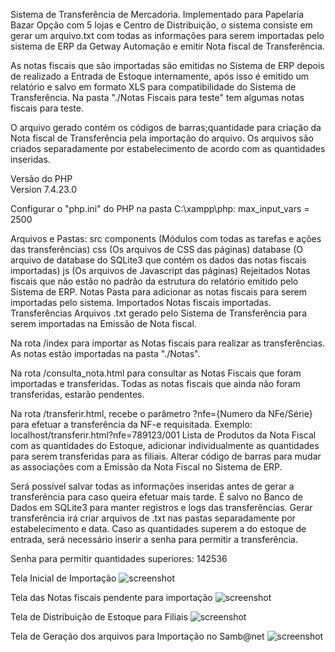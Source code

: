 Sistema de Transferência de Mercadoria.
Implementado para Papelaria Bazar Opção com 5 lojas e Centro de Distribuição, o sistema consiste em gerar um arquivo.txt com todas as informações para serem importadas pelo sistema de ERP da Getway Automação e emitir Nota fiscal de Transferência.

As notas fiscais que são importadas são emitidas no Sistema de ERP depois de realizado a Entrada de Estoque internamente, após isso é emitido um relatório e salvo em formato XLS para compatibilidade do Sistema de Transferência.
Na pasta "./Notas Fiscais para teste" tem algumas notas fiscais para teste.

O arquivo gerado contém os códigos de barras;quantidade para criação da Nota fiscal de Transferência pela importação do arquivo.
Os arquivos são criados separadamente por estabelecimento de acordo com as quantidades inseridas.

Versão do PHP</br>
    Version 7.4.23.0

Configurar o "php.ini" do PHP na pasta C:\xampp\php:
    max_input_vars = 2500

Arquivos e Pastas:
    src
        components (Módulos com todas as tarefas e ações das transferências)
        css (Os arquivos de CSS das páginas)
        database (O arquivo de database do SQLite3 que contém os dados das notas fiscais importadas)
        js (Os arquivos de Javascript das páginas)
    Rejeitados
        Notas fiscais que não estão no padrão da estrutura do relatório emitido pelo Sistema de ERP.
    Notas
        Pasta para adicionar as notas fiscais para serem importadas pelo sistema.
    Importados
        Notas fiscais importadas.
    Transferências
        Arquivos .txt gerado pelo Sistema de Transferência para serem importadas na Emissão de Nota fiscal.


Na rota /index para importar as Notas fiscais para realizar as transferências.
    As notas estão importadas na pasta "./Notas".


Na rota /consulta_nota.html para consultar as Notas Fiscais que foram importadas e transferidas.
    Todas as notas fiscais que ainda não foram transferidas, estarão pendentes.


Na rota /transferir.html, recebe o parâmetro ?nfe={Numero da NFe/Série} para efetuar a transferência da NF-e requisitada.
    Exemplo: localhost/transferir.html?nfe=789123/001
    Lista de Produtos da Nota Fiscal com as quantidades do Estoque, adicionar individualmente as quantidades para serem transferidas para as filiais.
    Alterar código de barras para mudar as associações com a Emissão da Nota Fiscal no Sistema de ERP.

Será possível salvar todas as informações inseridas antes de gerar a transferência para caso queira efetuar mais tarde.
    É salvo no Banco de Dados em SQLite3 para manter registros e logs das transferências.
Gerar transferência irá criar arquivos de .txt nas pastas separadamente por estabelecimento e data.
Caso as quantidades superem a do estoque de entrada, será necessário inserir a senha para permitir a transferência.

Senha para permitir quantidades superiores: 142536

Tela Inicial de Importação
![screenshot](https://i.imgur.com/8p1sxNq.png)

Tela das Notas fiscais pendente para importação
![screenshot](https://i.imgur.com/oeEjjkP.png)

Tela de Distribuição de Estoque para Filiais
![screenshot](https://i.imgur.com/oeEjjkP.png)

Tela de Geração dos arquivos para Importação no Samb@net
![screenshot](https://i.imgur.com/RZavikS.png)
